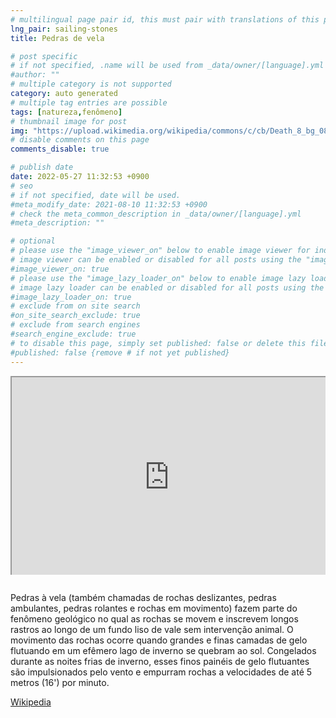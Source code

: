 ```yaml
---
# multilingual page pair id, this must pair with translations of this page. (This name must be unique)
lng_pair: sailing-stones
title: Pedras de vela

# post specific
# if not specified, .name will be used from _data/owner/[language].yml
#author: ""
# multiple category is not supported
category: auto generated
# multiple tag entries are possible
tags: [natureza,fenômeno]
# thumbnail image for post
img: "https://upload.wikimedia.org/wikipedia/commons/c/cb/Death_8_bg_082303.jpg"
# disable comments on this page
comments_disable: true

# publish date
date: 2022-05-27 11:32:53 +0900
# seo
# if not specified, date will be used.
#meta_modify_date: 2021-08-10 11:32:53 +0900
# check the meta_common_description in _data/owner/[language].yml
#meta_description: ""

# optional
# please use the "image_viewer_on" below to enable image viewer for individual pages or posts (_posts/ or [language]/_posts folders).
# image viewer can be enabled or disabled for all posts using the "image_viewer_posts: true" setting in _data/conf/main.yml.
#image_viewer_on: true
# please use the "image_lazy_loader_on" below to enable image lazy loader for individual pages or posts (_posts/ or [language]/_posts folders).
# image lazy loader can be enabled or disabled for all posts using the "image_lazy_loader_posts: true" setting in _data/conf/main.yml.
#image_lazy_loader_on: true
# exclude from on site search
#on_site_search_exclude: true
# exclude from search engines
#search_engine_exclude: true
# to disable this page, simply set published: false or delete this file
#published: false {remove # if not yet published}
---
```


<div style="position:relative;padding-bottom:56.25%;padding-top:35px;height:0;margin-bottom:2em;overflow:hidden">
    <iframe style="position:absolute;top:0;left:0;width:100%;height:100%"  src="https://www.youtube.com/embed/JFFhD5HeByM?si=7CMkKlPuQcE3I1uF" title="YouTube video player"  allowfullscreen>
    </iframe>
</div> 

Pedras à vela (também chamadas de rochas deslizantes, pedras ambulantes, pedras rolantes e rochas em movimento) fazem parte do fenômeno geológico no qual as rochas se movem e inscrevem longos rastros ao longo de um fundo liso de vale sem intervenção animal. O movimento das rochas ocorre quando grandes e finas camadas de gelo flutuando em um efêmero lago de inverno se quebram ao sol. Congelados durante as noites frias de inverno, esses finos painéis de gelo flutuantes são impulsionados pelo vento e empurram rochas a velocidades de até 5 metros (16') por minuto.

[Wikipedia](https://en.wikipedia.org/wiki/Sailing_stones)








